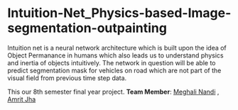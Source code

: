 # Intuition-Net_Physics-based-Image-segmentation-outpainting
Intuition net is a neural network architecture which is built upon the idea of Object Permanance in humans which also leads us to understand physics and inertia of objects intuitively. The network in question will be able to predict segmentation mask for vehicles on road which are not part of the visual field from previous time step data.  

This our 8th semester final year project.
**Team Member**: [Meghali Nandi](https://github.com/Meghali-Nandi) , [Amrit Jha](https://github.com/amritjha)
